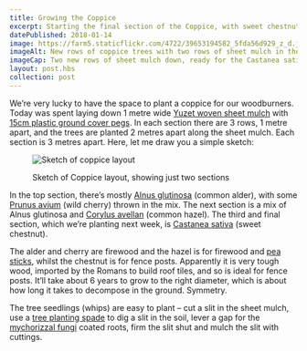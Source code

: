 ```yaml
---
title: Growing the Coppice
excerpt: Starting the final section of the Coppice, with sweet chestnut to be planted soon
datePublished: 2018-01-14
image: https://farm5.staticflickr.com/4722/39653194582_5fda56d929_z_d.jpg
imageAlt: New rows of coppice trees with two rows of sheet mulch in the foreground
imageCap: Two new rows of sheet mulch down, ready for the Castanea sativa (sweet chestnut) coppice
layout: post.hbs
collection: post
---
```


We’re very lucky to have the space to plant a coppice for our woodburners. Today was spent laying down 1 metre wide [Yuzet woven sheet mulch](https://www.ebay.co.uk/itm/Yuzet-100g-1m-wide-weed-control-fabric-ground-cover-membrane-landscape-Driveway/112634340431) with [15cm plastic ground cover pegs](https://www.ebay.co.uk/itm/20-to-600-6-INCH-PLASTIC-GROUND-COVER-PEGS-FOR-FLEECE-PONDs-WEED-CONTROL/202163308968?hash=item2f11df49a8:m:mYhxW87TsxvlkIrcc5iEAaA). In each section there are 3 rows, 1 metre apart, and the trees are planted 2 metres apart along the sheet mulch. Each section is 3 metres apart. Here, let me draw you a simple sketch:

<figure>

![Sketch of coppice layout](https://farm5.staticflickr.com/4764/25820536998_dbc30dc563_z_d.jpg)

<figcaption>Sketch of Coppice layout, showing just two sections</figcaption>
</figure>

In the top section, there’s mostly [Alnus glutinosa](http://www.pfaf.org/user/Plant.aspx?LatinName=Alnus+glutinosa) (common alder), with some [Prunus avium](http://www.pfaf.org/USER/Plant.aspx?LatinName=Prunus+avium) (wild cherry) thrown in the mix. The next section is a mix of Alnus glutinosa and [Corylus avellan](http://pfaf.org/user/plant.aspx?LatinName=Corylus+avellana) (common hazel). The third and final section, which we’re planting next week, is [Castanea sativa](http://www.pfaf.org/user/plant.aspx?LatinName=Castanea+sativa) (sweet chestnut).

The alder and cherry are firewood and the hazel is for firewood and [pea sticks](https://www.merriam-webster.com/dictionary/pea-stick), whilst the chestnut is for fence posts. Apparently it is very tough wood, imported by the Romans to build roof tiles, and so is ideal for fence posts. It’ll take about 6 years to grow to the right diameter, which is about how long it takes to decompose in the ground. Symmetry.

The tree seedlings (whips) are easy to plant – cut a slit in the sheet mulch, use a [tree planting spade](https://www.amazon.co.uk/gp/product/B000KKQW48/) to dig a slit in the soil, lever a gap for the [mychorizzal fungi](http://chaosfungorum.co.uk/?product_cat=forest-garden-mix) coated roots, firm the slit shut and mulch the slit with cuttings.
